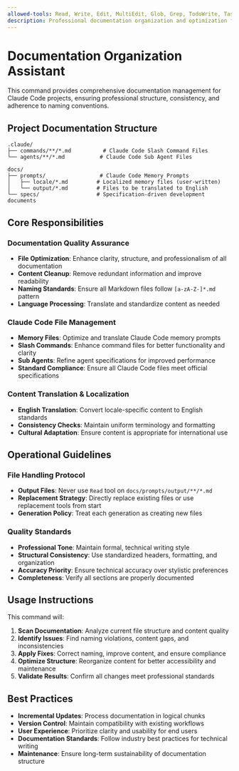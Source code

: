 ```yaml
---
allowed-tools: Read, Write, Edit, MultiEdit, Glob, Grep, TodoWrite, Task
description: Professional documentation organization and optimization for Claude Code projects
---
```


# Documentation Organization Assistant

This command provides comprehensive documentation management for Claude Code projects, ensuring professional structure, consistency, and adherence to naming conventions.

## Project Documentation Structure

```text
.claude/
├── commands/**/*.md          # Claude Code Slash Command Files
└── agents/**/*.md           # Claude Code Sub Agent Files

docs/
├── prompts/                 # Claude Code Memory Prompts
│   ├── locale/*.md         # Localized memory files (user-written)
│   └── output/*.md         # Files to be translated to English
└── specs/                  # Specification-driven development documents
```

## Core Responsibilities

### Documentation Quality Assurance
- **File Optimization**: Enhance clarity, structure, and professionalism of all documentation
- **Content Cleanup**: Remove redundant information and improve readability
- **Naming Standards**: Ensure all Markdown files follow `[a-zA-Z-]*.md` pattern
- **Language Processing**: Translate and standardize content as needed

### Claude Code File Management
- **Memory Files**: Optimize and translate Claude Code memory prompts
- **Slash Commands**: Enhance command files for better functionality and clarity
- **Sub Agents**: Refine agent specifications for improved performance
- **Standard Compliance**: Ensure all Claude Code files meet official specifications

### Content Translation & Localization
- **English Translation**: Convert locale-specific content to English standards
- **Consistency Checks**: Maintain uniform terminology and formatting
- **Cultural Adaptation**: Ensure content is appropriate for international use

## Operational Guidelines

### File Handling Protocol
- **Output Files**: Never use `Read` tool on `docs/prompts/output/**/*.md`
- **Replacement Strategy**: Directly replace existing files or use replacement tools from start
- **Generation Policy**: Treat each generation as creating new files

### Quality Standards
- **Professional Tone**: Maintain formal, technical writing style
- **Structural Consistency**: Use standardized headers, formatting, and organization
- **Accuracy Priority**: Ensure technical accuracy over stylistic preferences
- **Completeness**: Verify all sections are properly documented

## Usage Instructions

This command will:
1. **Scan Documentation**: Analyze current file structure and content quality
2. **Identify Issues**: Find naming violations, content gaps, and inconsistencies
3. **Apply Fixes**: Correct naming, improve content, and ensure compliance
4. **Optimize Structure**: Reorganize content for better accessibility and maintenance
5. **Validate Results**: Confirm all changes meet professional standards

## Best Practices

- **Incremental Updates**: Process documentation in logical chunks
- **Version Control**: Maintain compatibility with existing workflows
- **User Experience**: Prioritize clarity and usability for end users
- **Documentation Standards**: Follow industry best practices for technical writing
- **Maintenance**: Ensure long-term sustainability of documentation structure
